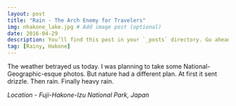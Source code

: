 ```yaml
---
layout: post
title: "Rain - The Arch Enemy for Travelers"
img: nhakone_lake.jpg # Add image post (optional)
date: 2016-04-29
description: You’ll find this post in your `_posts` directory. Go ahead and edit it and re-build the site to see your changes. # Add post description (optional)
tag: [Rainy, Hakone]
---
```

The weather betrayed us today. I was planning to take some National-Geographic-esque photos. But nature had a different plan. At first it sent drizzle. Then rain. Finally heavy rain. 

*Location - Fuji-Hakone-Izu National Park, Japan*
